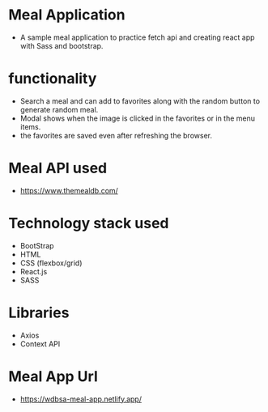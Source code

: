 # Meal Application

- A sample meal application to practice fetch api and creating react app with Sass and bootstrap.

# functionality 
- Search a meal and can add to favorites along with the random button to generate random meal.
- Modal shows when the image is clicked in the favorites or in the menu items.
- the favorites are saved even after refreshing the browser.

# Meal API used
- https://www.themealdb.com/

# Technology stack used
- BootStrap
- HTML
- CSS (flexbox/grid)
- React.js
- SASS

# Libraries 
- Axios
- Context API

# Meal App Url

- https://wdbsa-meal-app.netlify.app/

